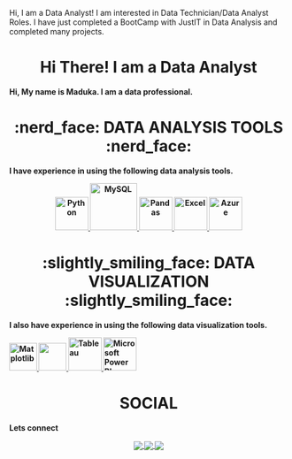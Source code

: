 Hi, I am a Data Analyst!
I am interested in Data Technician/Data Analyst Roles.
I have just completed a BootCamp with JustIT in Data Analysis and completed many projects.
<div align="center"> <h1 align="center"> Hi There! I am a Data Analyst </h1> </div>
<b>Hi, My name is Maduka. I am a data professional.<b>
<p></p>
<div align="center"> <h1 align="center"> :nerd_face: DATA ANALYSIS TOOLS :nerd_face: </h1> 
</div>
<b>I have experience in using the following data analysis tools.<b>
<p align="center">
<a href="#"> <img src="https://www.python.org/static/community_logos/python-logo.png" 
alt="Python" height="60"/> </a>
<a href="#" target="_blank"> <img src="https://www.mysql.com/common/logos/logo-mysql�170x115.png" alt="MySQL" height="85"/> </a>
<a href="#" target="_blank"> <img 
src="https://upload.wikimedia.org/wikipedia/commons/thumb/e/ed/Pandas_logo.svg/2560px�Pandas_logo.svg.png" alt="Pandas" height="60"/> </a>
<a href="#" target="_blank"> <img 
src="https://upload.wikimedia.org/wikipedia/commons/thumb/3/34/Microsoft_Office_Excel_%2820
19%E2%80%93present%29.svg/512px�Microsoft_Office_Excel_%282019%E2%80%93present%29.svg.png" alt="Excel" height="60"/> </a>
<a href="#" target="_blank"> <img 
src="https://upload.wikimedia.org/wikipedia/commons/thumb/a/a8/Microsoft_Azure_Logo.svg/187
px-Microsoft_Azure_Logo.svg.png" alt="Azure" height="60"/> </a>
</p>
<div align="center"> <h1 align="center"> :slightly_smiling_face: DATA VISUALIZATION
:slightly_smiling_face: </h1> </div>
<b>I also have experience in using the following data visualization tools.<b>
<p align="center">

<a href="#" target="_blank"> <img 
src="https://matplotlib.org/stable/_images/sphx_glr_logos2_003.png" alt="Matplotlib" 
height="50"/> </a>
<a href="#" target="_blank"> <img src="https://seaborn.pydata.org/_static/logo-wide-lightbg.svg" 
height="50"/> </a>
<a href="#" target="_blank"> <img 
src="https://upload.wikimedia.org/wikipedia/en/thumb/0/06/Tableau_logo.svg/1920px�Tableau_logo.svg.png" alt="Tableau" height="60"/> </a>
<a href="#" target="_blank"> <img src="https://insightsoftware.com/wp�content/uploads/2018/03/blog-microsoft-power-bi-solid-color.jpg" alt="Microsoft Power BI" 
height="60"/> </a>
</p>
<div align="center"> <h1 align="center"> SOCIAL </h1> </div>
<b>Lets connect</b>
<p align="center">
<a href="https://www.linkedin.com/in/user-name/ " >
 <img align="center" src="https://img.shields.io/badge/linkedin-%230077B5.svg?&style=for-the�badge&logo=linkedin&logoColor=white" />
</a>
<a href="tableau public profile url">
 <img align="center" src="https://img.shields.io/badge/-Tableau-1e376b?style=for-the�badge&logo=tableau&logoColor=white" />
</a>
<a href="mailto: "> 
 <img align="center" src="https://img.shields.io/badge/gmail-f1f2f6.svg?&style=for-the�badge&logo=gmail&logoColor=red" />
</a>
</p>

